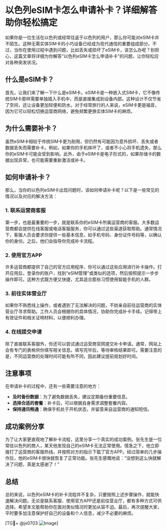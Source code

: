# 以色列eSIM卡怎么申请补卡？详细解答助你轻松搞定

如果你是一位生活在以色列或经常往返于以色列的用户，那么你可能对eSIM卡并不陌生。这种无需实体SIM卡的小巧设备已经成为现代通信的重要组成部分。不过，当你在使用过程中遇到问题，比如丢失或损坏了eSIM卡，该怎么办呢？别担心，这篇文章将详细为你解答“以色列eSIM卡怎么申请补卡”的问题，让你轻松应对各种突发状况。

## 什么是eSIM卡？

首先，让我们来了解一下什么是eSIM卡。eSIM卡是一种嵌入式SIM卡，它不像传统SIM卡那样需要单独插入手机中，而是直接集成到设备内部。这种设计不仅节省了空间，还让设备更加轻便和防水。对于经常旅行的人来说，eSIM卡更是福音，因为它可以轻松切换运营商网络，避免频繁更换实体SIM卡的麻烦。

## 为什么需要补卡？

虽然eSIM卡相较于传统SIM卡更为耐用，但仍然有可能因为意外损坏、丢失或者数据丢失而需要补卡。例如，如果你的手机摔坏了，或者不小心将手机遗失，那么你的eSIM卡可能会受到影响。此外，由于eSIM卡是电子形式的，如果存储卡的数据出现异常，也可能需要重新激活或补卡。

## 如何申请补卡？

那么，当你的以色列eSIM卡出现问题时，该如何申请补卡呢？以下是一些常见的情况以及对应的解决方法：

### 1. 联系运营商客服

第一步，也是最重要的一步，就是联系你的eSIM卡所属运营商的客服。大多数运营商都会提供在线客服或电话客服服务，你可以通过这些渠道获取帮助。通常情况下，客服人员会要求你提供一些基本信息，如手机号码、身份证件号码等，以确认你的身份。之后，他们会指导你完成补卡流程。

### 2. 使用官方APP

许多运营商都提供了自己的官方应用程序，你可以通过这些应用进行补卡操作。打开应用后，登录你的账户，找到“eSIM管理”或类似的选项，然后按照提示一步步操作即可。这种方式既方便又快捷，尤其适合那些习惯使用智能手机的人群。

### 3. 前往实体营业厅

如果你不熟悉线上操作，或者遇到了无法解决的问题，不妨亲自前往运营商的实体营业厅寻求帮助。工作人员会根据你的具体情况，协助你完成补卡手续。记得带上有效证件和相关证明材料，以便顺利办理。

### 4. 在线提交申请

除了直接联系客服外，你还可以尝试通过运营商官网提交补卡申请。通常，网站上会有专门的表格供你填写相关信息。填写完毕后，等待审核结果即可。需要注意的是，不同运营商的处理时间可能有所不同，因此建议提前规划好时间。

## 注意事项

在申请补卡的过程中，还有一些需要注意的地方：

- **及时备份数据**：为了避免数据丢失，建议定期备份重要信息。
- **选择合适的套餐**：补卡后，可以根据自身需求调整套餐内容。
- **保持通讯畅通**：确保手机处于开机状态，并留意来自运营商的通知短信。

## 成功案例分享

为了让大家更直观地了解补卡流程，这里分享一个真实的成功案例。张先生是一位常驻以色列的商人，某天他发现自己的eSIM卡无法正常使用。情急之下，他立即拨打了运营商的客服热线，并按照对方的指示下载了官方APP。经过简单的几步操作后，他的eSIM卡很快就恢复了正常功能。张先生感慨地说：“没想到这么快就解决了问题，真是太感谢了！”

## 总结

总的来说，以色列eSIM卡的补卡流程并不复杂，只要按照上述步骤操作，就能快速解决问题。无论是联系客服、使用官方APP还是前往营业厅，都有多种方式可供选择。希望本文能帮助你在面对类似情况时更加从容不迫。最后，再次提醒大家，平时要多加注意保护好自己的设备和个人信息，减少不必要的麻烦。

[TG💪+ @jx0703 ![Image](https://github.com/user-attachments/assets/dbca1d08-cadb-493c-b0ec-ad6f7a83f270)]